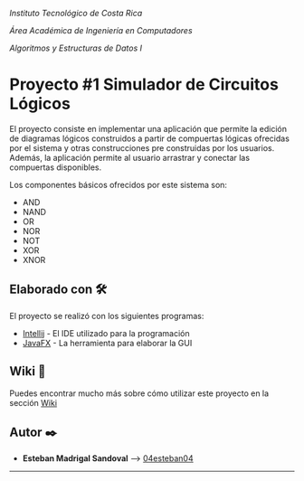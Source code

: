 _Instituto Tecnológico de Costa Rica_ 

 _Área Académica de Ingeniería en Computadores_ 

 _Algoritmos y Estructuras de Datos I_


# Proyecto #1 Simulador de Circuitos Lógicos 

 
El proyecto consiste en implementar una aplicación que permite la edición de diagramas lógicos construidos a partir de compuertas lógicas ofrecidas por el sistema y otras construcciones pre construidas por los usuarios. Además, la aplicación permite al usuario arrastrar y conectar las compuertas disponibles. 

Los componentes básicos ofrecidos por este sistema son:

* AND 
* NAND 
* OR 
* NOR 
* NOT 
* XOR 
* XNOR


## Elaborado con 🛠️

El proyecto se realizó con los siguientes programas: 

* [Intellij](https://www.jetbrains.com/idea/) - El IDE utilizado para la programación
* [JavaFX](https://docs.oracle.com/javase/8/javase-clienttechnologies.htm) - La herramienta para elaborar la GUI

## Wiki 📖

Puedes encontrar mucho más sobre cómo utilizar este proyecto en la sección [Wiki](https://github.com/04esteban04/Proyecto-1-Circuito-Logico/wiki)

## Autor ✒️

* **Esteban Madrigal Sandoval** --> [04esteban04](https://github.com/04esteban04)

---
